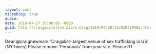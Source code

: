 ```yaml
---
layout: post
microblog: true
audio: 
date: 2010-04-27 18:00:00 -0600
guid: http://craigmcclellan.micro.blog/2010/04/28/t13020429482.html
---
```

Dear @craignewmark 'Craigslist- largest venue of sex trafficking in US' (NYTimes) Please remove 'Personals' from your site. Please RT
